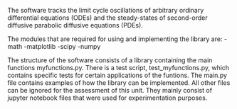 The software tracks the limit cycle oscillations of arbitrary ordinary differential equations 
(ODEs) and the steady-states of second-order diffusive parabolic diffusive equations (PDEs).

The modules that are required for using and implementing the library are:
    -math
    -matplotlib
    -scipy
    -numpy

The structure of the software consists of a library containing the main functions myfunctions.py.
There is a test script, test_myfunctions.py, which contains specific tests for certain applications
of the funtions. The main.py file contains examples of how the library can be implemented.
All other files can be ignored for the assessment of this unit. They mainly consist of jupyter notebook
files that were used for experimentation purposes.


